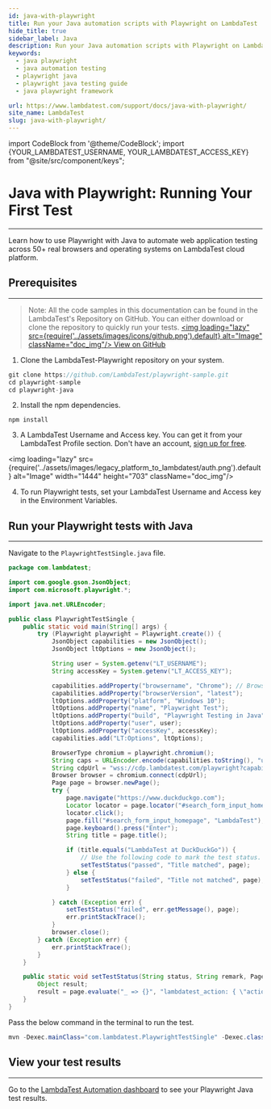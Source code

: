 ```yaml
---
id: java-with-playwright
title: Run your Java automation scripts with Playwright on LambdaTest
hide_title: true
sidebar_label: Java
description: Run your Java automation scripts with Playwright on LambdaTest scalable cloud grid of 50+ real desktop browsers and operating systems.
keywords:
  - java playwright
  - java automation testing
  - playwright java
  - playwright java testing guide
  - java playwright framework

url: https://www.lambdatest.com/support/docs/java-with-playwright/
site_name: LambdaTest
slug: java-with-playwright/
---
```


import CodeBlock from '@theme/CodeBlock';
import {YOUR_LAMBDATEST_USERNAME, YOUR_LAMBDATEST_ACCESS_KEY} from "@site/src/component/keys";

<script type="application/ld+json"
      dangerouslySetInnerHTML={{ __html: JSON.stringify({
       "@context": "https://schema.org",
        "@type": "BreadcrumbList",
        "itemListElement": [{
          "@type": "ListItem",
          "position": 1,
          "name": "Home",
          "item": "https://www.lambdatest.com"
        },{
          "@type": "ListItem",
          "position": 2,
          "name": "Support",
          "item": "https://www.lambdatest.com/support/docs/"
        },{
          "@type": "ListItem",
          "position": 3,
          "name": "Java with Playwright",
          "item": "https://www.lambdatest.com/support/docs/java-with-playwright/"
        }]
      })
    }}
></script>

# Java with Playwright: Running Your First Test
* * *

Learn how to use Playwright with Java to automate web application testing across 50+ real browsers and operating systems on LambdaTest cloud platform.


## Prerequisites
***

>Note: All the code samples in this documentation can be found in the LambdaTest's Repository on GitHub. You can either download or clone the repository to quickly run your tests.
<a href="https://github.com/LambdaTest/playwright-sample/tree/main/playwright-java" className="github__anchor"><img loading="lazy" src={require('../assets/images/icons/github.png').default} alt="Image"  className="doc_img"/> View on GitHub</a>

1. Clone the LambdaTest-Playwright repository on your system.

```js
git clone https://github.com/LambdaTest/playwright-sample.git
cd playwright-sample
cd playwright-java
```

2. Install the npm dependencies.

```
npm install
```

3. A LambdaTest Username and Access key. You can get it from your LambdaTest Profile section. Don't have an account, [sign up for free](https://accounts.lambdatest.com/register).

<img loading="lazy" src={require('../assets/images/legacy_platform_to_lambdatest/auth.png').default} alt="Image" width="1444" height="703"  className="doc_img"/>

4. To run Playwright tests, set your LambdaTest Username and Access key in the Environment Variables.


## Run your Playwright tests with Java
---

Navigate to the `PlaywrightTestSingle.java` file.

```java
package com.lambdatest;

import com.google.gson.JsonObject;
import com.microsoft.playwright.*;

import java.net.URLEncoder;

public class PlaywrightTestSingle {
    public static void main(String[] args) {
        try (Playwright playwright = Playwright.create()) {
            JsonObject capabilities = new JsonObject();
            JsonObject ltOptions = new JsonObject();

            String user = System.getenv("LT_USERNAME");
            String accessKey = System.getenv("LT_ACCESS_KEY");

            capabilities.addProperty("browsername", "Chrome"); // Browsers allowed: `Chrome`, `MicrosoftEdge`, `pw-chromium`, `pw-firefox` and `pw-webkit`
            capabilities.addProperty("browserVersion", "latest");
            ltOptions.addProperty("platform", "Windows 10");
            ltOptions.addProperty("name", "Playwright Test");
            ltOptions.addProperty("build", "Playwright Testing in Java");
            ltOptions.addProperty("user", user);
            ltOptions.addProperty("accessKey", accessKey);
            capabilities.add("LT:Options", ltOptions);

            BrowserType chromium = playwright.chromium();
            String caps = URLEncoder.encode(capabilities.toString(), "utf-8");
            String cdpUrl = "wss://cdp.lambdatest.com/playwright?capabilities=" + capabilities;
            Browser browser = chromium.connect(cdpUrl);
            Page page = browser.newPage();
            try {
                page.navigate("https://www.duckduckgo.com");
                Locator locator = page.locator("#search_form_input_homepage");
                locator.click();
                page.fill("#search_form_input_homepage", "LambdaTest");
                page.keyboard().press("Enter");
                String title = page.title();

                if (title.equals("LambdaTest at DuckDuckGo")) {
                    // Use the following code to mark the test status.
                    setTestStatus("passed", "Title matched", page);
                } else {
                    setTestStatus("failed", "Title not matched", page);
                }

            } catch (Exception err) {
                setTestStatus("failed", err.getMessage(), page);
                err.printStackTrace();
            }
            browser.close();
        } catch (Exception err) {
            err.printStackTrace();
        }
    }

    public static void setTestStatus(String status, String remark, Page page) {
        Object result;
        result = page.evaluate("_ => {}", "lambdatest_action: { \"action\": \"setTestStatus\", \"arguments\": { \"status\": \"" + status + "\", \"remark\": \"" + remark + "\"}}");
    }
}
```

Pass the below command in the terminal to run the test.

```java
mvn -Dexec.mainClass="com.lambdatest.PlaywrightTestSingle" -Dexec.classpathScope=test test-compile exec:java
```

## View your test results
---

Go to the [LambdaTest Automation dashboard](https://automation.lambdatest.com/build) to see your Playwright Java test results.





